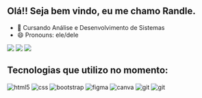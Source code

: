 ## Olá!! Seja bem vindo, eu me chamo  Randle.

- 🔭 Cursando Análise e Desenvolvimento de Sistemas
- 😄 Pronouns: ele/dele


<div> 
    <a href="https://www.linkedin.com/in/randlecabral/" target="_blank"><img src="https://img.shields.io/badge/-LinkedIn-%230077B5?style=for-the-badge&logo=linkedin&logoColor=white" target="_blank"></a> 
    <a href = "mailto:randle.contato@gmail.com"><img src="https://img.shields.io/badge/-Gmail-%23333?style=for-the-badge&logo=gmail&logoColor=white" target="_blank"></a>
    <a href="https://instagram.com/randlecabral" target="_blank"><img src="https://img.shields.io/badge/-Instagram-%23E4405F?style=for-the-badge&logo=instagram&logoColor=white" target="_blank"></a>
</div>


## Tecnologias que utilizo no momento:

<div style="display: inline_block">
    <img align="center" alt="html5" src="https://img.shields.io/badge/HTML5-E34F26?style=for-the-badge&logo=html5&logoColor=white" />
    <img align="center" alt="css" src="https://img.shields.io/badge/CSS3-1572B6?style=for-the-badge&logo=css3&logoColor=white" />
    <img align="center" alt="bootstrap" src="https://img.shields.io/badge/Bootstrap-563D7C?style=for-the-badge&logo=bootstrap&logoColor=white" />
    <img align="center" alt="figma" src="https://img.shields.io/badge/Figma-F24E1E?style=for-the-badge&logo=figma&logoColor=white" />
    <img align="center" alt="canva" src="https://img.shields.io/badge/Canva-%2300C4CC.svg?&style=for-the-badge&logo=Canva&logoColor=white" />
    <img align="center" alt="git" src="https://img.shields.io/badge/GIT-E44C30?style=for-the-badge&logo=git&logoColor=white" />
    <img align="center" alt="git" src="https://img.shields.io/badge/laravel-%23FF2D20.svg?style=for-the-badge&logo=laravel&logoColor=white" />
   

    
   
</div><br/>
